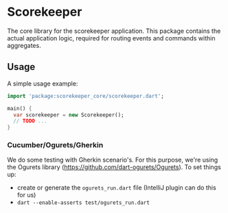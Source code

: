# Scorekeeper
The core library for the scorekeeper application. This package contains the actual application logic,
required for routing events and commands within aggregates.

## Usage

A simple usage example:

```dart
import 'package:scorekeeper_core/scorekeeper.dart';

main() {
  var scorekeeper = new Scorekeeper();
  // TODO ...
}
```


### Cucumber/Ogurets/Gherkin
We do some testing with Gherkin scenario's.
For this purpose, we're using the Ogurets library (https://github.com/dart-ogurets/Ogurets).
To set things up:
 - create or generate the `ogurets_run.dart` file (IntelliJ plugin can do this for us)
 - `dart --enable-asserts test/ogurets_run.dart`
